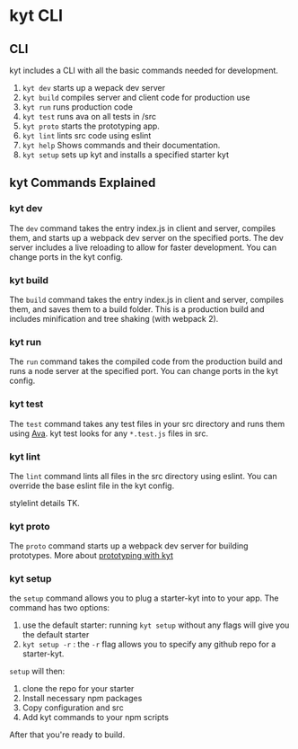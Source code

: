# kyt CLI

## CLI
kyt includes a CLI with all the basic commands needed for development.

1. `kyt dev` starts up a wepack dev server
2. `kyt build` compiles server and client code for production use
3. `kyt run` runs production code
4. `kyt test` runs ava on all tests in /src
5. `kyt proto` starts the prototyping app.
6. `kyt lint` lints src code using eslint
7. `kyt help` Shows commands and their documentation. 
8. `kyt setup` sets up kyt and installs a specified starter kyt

## kyt Commands Explained 

### kyt dev
The `dev` command takes the entry index.js in client and server, compiles them, and starts up a webpack dev server on the specified ports. The dev server includes a live reloading to allow for faster development. 
You can change ports in the kyt config.

### kyt build
The `build` command takes the entry index.js in client and server, compiles them, and saves them to a build folder. This is a production build and includes minification and tree shaking (with webpack 2). 

### kyt run
The `run` command takes the compiled code from the production build and runs a node server at the specified port. 
You can change ports in the kyt config.

### kyt test
The `test` command takes any test files in your src directory and runs them using [Ava](https://github.com/avajs/ava). 
kyt test looks for any `*.test.js` files in src.

### kyt lint
The `lint` command lints all files in the src directory using eslint. 
You can override the base eslint file in the kyt config.

stylelint details TK.

### kyt proto
The `proto` command starts up a webpack dev server for building prototypes.
More about [prototyping with kyt](https://github.com/nytm/wf-kyt/prototype)

### kyt setup
the `setup` command allows you to plug a starter-kyt into to your app. 
The command has two options:
1. use the default starter: running `kyt setup` without any flags will give you the default starter
2. `kyt setup -r` : the `-r` flag allows you to specify any github repo for a starter-kyt.

`setup` will then:
1. clone the repo for your starter
2. Install necessary npm packages
3. Copy configuration and src
4. Add kyt commands to your npm scripts 

After that you're ready to build. 
